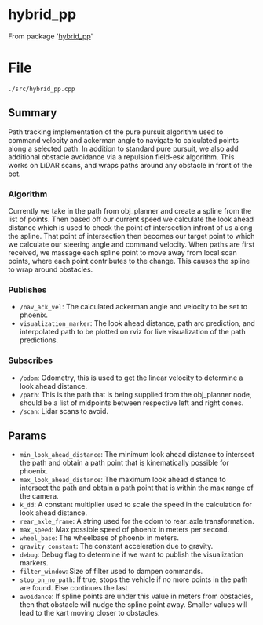 # hybrid_pp

From package '[hybrid_pp](https://github.com/ISC-Project-Phoenix/hybrid_pp)'

# File

`./src/hybrid_pp.cpp`

## Summary

Path tracking implementation of the pure pursuit algorithm used to command velocity and ackerman angle to navigate to
calculated points along a selected path. In addition to standard pure pursuit, we also add additional obstacle avoidance
via a repulsion field-esk algorithm. This works on LiDAR scans, and wraps paths around any obstacle in front of the bot.

### Algorithm

Currently we take in the path from obj_planner and create a spline from the list of points. Then based off our current
speed we calculate the look ahead distance which is used to check the point of intersection infront of us along the
spline. That point of intersection then becomes our target point to which we calculate our steering angle and command
velocity. When paths are first received, we massage each spline point to move away from local scan points, where each
point contributes to the change. This causes the spline to wrap around obstacles.

### Publishes

- `/nav_ack_vel`:  The calculated ackerman angle and velocity to be set to phoenix.
- `visualization_marker`: The look ahead distance, path arc prediction, and interpolated path to be plotted on rviz for
  live visualization of the path predictions.

### Subscribes

- `/odom`: Odometry, this is used to get the linear velocity to determine a look ahead distance.
- `/path`: This is the path that is being supplied from the obj_planner node, should be a list of midpoints between
  respective left and right cones.
- `/scan`: Lidar scans to avoid.

## Params

- `min_look_ahead_distance`: The minimum look ahead distance to intersect the path and obtain a path point that is
  kinematically possible for phoenix.
- `max_look_ahead_distance`: The maximum look ahead distance to intersect the path and obtain a path point that is
  within the max range of the camera.
- `k_dd`: A constant multiplier used to scale the speed in the calculation for look ahead distance.
- `rear_axle_frame`: A string used for the odom to rear_axle transformation.
- `max_speed`:  Max possible speed of phoenix in meters per second.
- `wheel_base`: The wheelbase of phoenix in meters.
- `gravity_constant`: The constant acceleration due to gravity.
- `debug`: Debug flag to determine if we want to publish the visualization markers.
- `filter_window`: Size of filter used to dampen commands.
- `stop_on_no_path`: If true, stops the vehicle if no more points in the path are found. Else continues the last
- `avoidance`: If spline points are under this value in meters from obstacles, then that obstacle will nudge the spline
  point away. Smaller values will lead to the kart moving closer to obstacles.